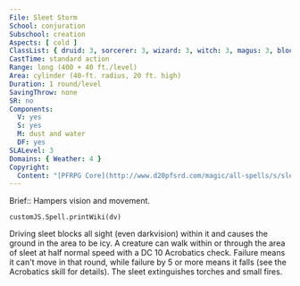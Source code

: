 ```yaml
---
File: Sleet Storm
School: conjuration
Subschool: creation
Aspects: [ cold ]
ClassList: { druid: 3, sorcerer: 3, wizard: 3, witch: 3, magus: 3, bloodrager: 3, shaman: 3 }
CastTime: standard action
Range: long (400 + 40 ft./level)
Area: cylinder (40-ft. radius, 20 ft. high)
Duration: 1 round/level
SavingThrow: none
SR: no
Components:
  V: yes
  S: yes
  M: dust and water
  DF: yes
SLALevel: 3
Domains: { Weather: 4 }
Copyright:
  Content: "[PFRPG Core](http://www.d20pfsrd.com/magic/all-spells/s/sleet-storm)"
---
```

Brief:: Hampers vision and movement.

```dataviewjs
customJS.Spell.printWiki(dv)
```

Driving sleet blocks all sight (even darkvision) within it and causes the ground in the area to be icy. A creature can walk within or through the area of sleet at half normal speed with a DC 10 Acrobatics check. Failure means it can't move in that round, while failure by 5 or more means it falls (see the Acrobatics skill for details).  The sleet extinguishes torches and small fires.

